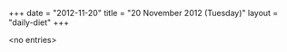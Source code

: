 +++
date = "2012-11-20"
title = "20 November 2012 (Tuesday)"
layout = "daily-diet"
+++

\<no entries\>